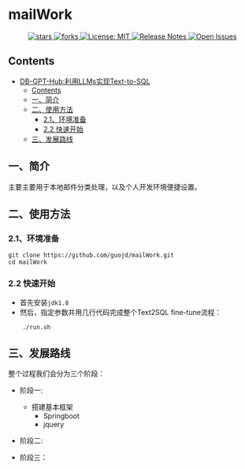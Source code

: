 # mailWork


<div align="center">
  <p>
    <a href="https://github.com/guojd/mailWork">
        <img alt="stars" src="https://img.shields.io/github/stars/guojd/mailWork?style=social" />
    </a>
    <a href="https://github.com/guojd/mailWork">
        <img alt="forks" src="https://img.shields.io/github/forks/guojd/mailWork?style=social" />
    </a>
    <a href="https://opensource.org/licenses/MIT">
      <img alt="License: MIT" src="https://img.shields.io/badge/License-MIT-yellow.svg" />
    </a>
    <a href="https://github.com/guojd/mailWork/releases">
      <img alt="Release Notes" src="https://img.shields.io/github/release/guojd/mailWork" />
    </a>
    <a href="https://github.com/guojd/mailWork/issues">
      <img alt="Open Issues" src="https://img.shields.io/github/issues-raw/guojd/mailWork" />
    </a>
  </p>

</div>



## Contents
- [DB-GPT-Hub:利用LLMs实现Text-to-SQL](#db-gpt-hub利用llms实现text-to-sql)
    - [Contents](#contents)
    - [一、简介](#一简介)
    - [二、使用方法](#二使用方法)
        - [2.1、环境准备](#21环境准备)
        - [2.2 快速开始](#22-快速开始)
    - [三、发展路线](#三发展路线)

## 一、简介

主要主要用于本地邮件分类处理，以及个人开发环境便捷设置。

## 二、使用方法

### 2.1、环境准备

```
git clone https://github.com/guojd/mailWork.git
cd mailWork
```
### 2.2 快速开始

* 首先安装`jdk1.8`
* 然后，指定参数并用几行代码完成整个Text2SQL fine-tune流程：
```shell
    ./run.sh
```

## 三、发展路线
整个过程我们会分为三个阶段：

* 阶段一:
    * 搭建基本框架
      - Springboot
      - jquery

* 阶段二:


* 阶段三：
